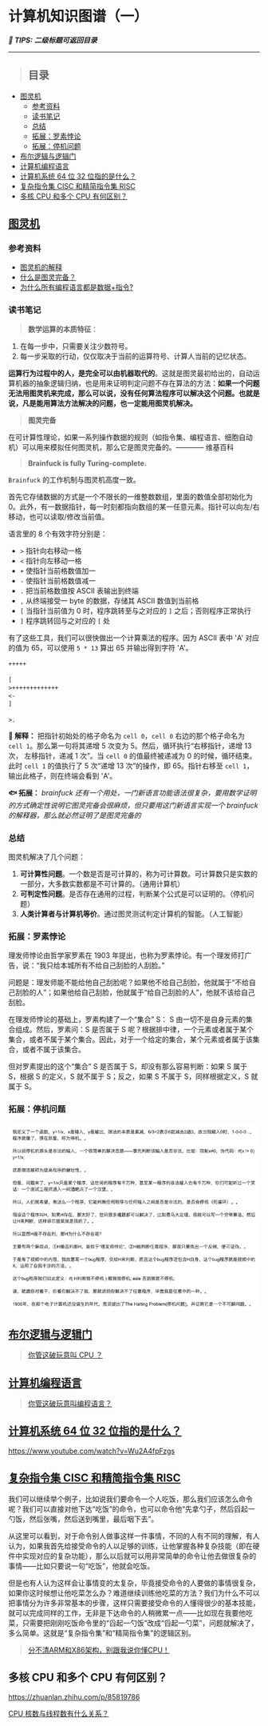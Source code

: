 # 计算机知识图谱（一）<!-- omit in toc -->

***👀 TIPS: 二级标题可返回目录***

---

> ## 目录

- [图灵机](#图灵机)
  - [参考资料](#参考资料)
  - [读书笔记](#读书笔记)
  - [总结](#总结)
  - [拓展：罗素悖论](#拓展罗素悖论)
  - [拓展：停机问题](#拓展停机问题)
- [布尔逻辑与逻辑门](#布尔逻辑与逻辑门)
- [计算机编程语言](#计算机编程语言)
- [计算机系统 64 位 32 位指的是什么？](#计算机系统-64-位-32-位指的是什么)
- [复杂指令集 CISC 和精简指令集 RISC](#复杂指令集-cisc-和精简指令集-risc)
- [多核 CPU 和多个 CPU 有何区别？](#多核-cpu-和多个-cpu-有何区别)

## [图灵机](#目录)

### 参考资料

- [图灵机的解释](https://mp.weixin.qq.com/s/oKrsznBAumrNvz4_xtktXw)
- [什么是图灵完备？](https://www.zhihu.com/question/20115374/answer/288346717)
- [为什么所有编程语言都是数据+指令?](https://www.bilibili.com/video/BV1Za411t7c6)

### 读书笔记

> **数学运算的本质特征**：

1. 在每一步中，只需要关注少数符号。
2. 每一步采取的行动，仅仅取决于当前的运算符号、计算人当前的记忆状态。

**运算行为过程中的人，是完全可以由机器取代的**。这就是图灵最初给出的，自动运算机器的抽象逻辑归纳，也是用来证明判定问题不存在算法的方法：**如果一个问题无法用图灵机来完成，那么可以说，没有任何算法程序可以解决这个问题。也就是说，凡是能用算法方法解决的问题，也一定能用图灵机解决。**

> **图灵完备**

在可计算性理论，如果一系列操作数据的规则（如指令集、编程语言、细胞自动机）可以用来模拟任何图灵机，那么它是图灵完备的。———— 维基百科

> **Brainfuck is fully Turing-complete.**

`Brainfuck` 的工作机制与图灵机高度一致。

首先它存储数据的方式是一个不限长的一维整数数组，里面的数值全部初始化为 0。此外，有一数据指针，每一时刻都指向数组的某一任意元素。指针可以向左/右移动，也可以读取/修改当前值。

语言里的 8 个有效字符分别是：

- `>` 指针向右移动一格
- `<` 指针向左移动一格
- `+` 使指针当前格数值加一
- `-` 使指针当前格数值减一
- `.` 把当前格数值按 ASCII 表输出到终端
- `,` 从终端接受一 byte 的数据，存储其 ASCII 数值到当前格
- `[` 当指针当前值为 0 时，程序跳转至与之对应的 `]` 之后；否则程序正常执行
- `]` 程序跳转回与之对应的 `[` 处

有了这些工具，我们可以很快做出一个计算乘法的程序。因为 ASCII 表中 'A' 对应的值为 65，可以使用 `5 * 13` 算出 65 并输出得到字符 'A'。

```bf
+++++

[
>+++++++++++++
<-
]

>.
```

**👟 解释：** 把指针初始处的格子命名为 `cell 0`，`cell 0` 右边的那个格子命名为 `cell 1`。那么第一句将其递增 5 次变为 5。然后，循环执行“右移指针，递增 13 次， 左移指针，递减 1 次”。当 `cell 0` 的值最终被递减为 0 的时候，循环结束。此时 `cell 1` 的值执行了 5 次“递增 13 次”的操作，即 65。指针右移至 `cell 1`，输出此格子，则在终端会看到 'A'。

**🐟 拓展：** *brainfuck 还有一个用处，一门新语言功能语法很复杂，要用数学证明的方式确定性说明它图灵完备会很麻烦，但只要用这门新语言实现一个 brainfuck 的解释器，那么就必然证明了是图灵完备的*

### 总结

图灵机解决了几个问题：

1. **可计算性问题**。一个数是否是可计算的，称为可计算数。可计算数只是实数的一部分，大多数实数都是不可计算的。（通用计算机）
2. **可判定性问题**。是否存在通用的过程，判断某个公式是可以证明的。（停机问题）
3. **人类计算者与计算机等价**。通过图灵测试判定计算机的智能。（人工智能）

### 拓展：罗素悖论

理发师悖论由哲学家罗素在 1903 年提出，也称为罗素悖论。有一个理发师打广告，说：“我只给本城所有不给自己刮脸的人刮脸。”

问题是：理发师能不能给他自己刮脸呢？如果他不给自己刮脸，他就属于“不给自己刮脸的人”；如果他给自己刮脸，他就属于“给自己刮脸的人”，他就不该给自己刮脸。

在理发师悖论的基础上，罗素构建了一个“集合” S： S 由一切不是自身元素的集合组成。然后，罗素问：S 是否属于 S 呢？根据排中律，一个元素或者属于某个集合，或者不属于某个集合。因此，对于一个给定的集合，某个元素或者属于该集合，或者不属于该集合。

但对罗素提出的这个“集合” S 是否属于 S，却没有那么容易判断：如果 S 属于 S，根据 S 的定义，S 就不属于 S；反之，如果 S 不属于 S，同样根据定义，S 就属于 S。

### 拓展：停机问题

![](https://raw.githubusercontent.com/chuenwei0129/my-picgo-repo/master/computer/SCR-20220412-h59.png)

## [布尔逻辑与逻辑门](#目录)

> [你管这破玩意叫 CPU ？](https://zhuanlan.zhihu.com/p/367927405)

## [计算机编程语言](#目录)

> [你管这破玩意叫编程语言？](https://zhuanlan.zhihu.com/p/359941312)

## [计算机系统 64 位 32 位指的是什么？](#目录)

<https://www.youtube.com/watch?v=Wu2A4fpFzgs>

## [复杂指令集 CISC 和精简指令集 RISC](#目录)

我们可以继续举个例子，比如说我们要命令一个人吃饭，那么我们应该怎么命令呢？我们可以直接对他下达“吃饭”的命令，也可以命令他“先拿勺子，然后舀起一勺饭，然后张嘴，然后送到嘴里，最后咽下去”。

从这里可以看到，对于命令别人做事这样一件事情，不同的人有不同的理解，有人认为，如果我首先给接受命令的人以足够的训练，让他掌握各种复杂技能（即在硬件中实现对应的复杂功能），那么以后就可以用非常简单的命令让他去做很复杂的事情——比如只要说一句“吃饭”，他就会吃饭。

但是也有人认为这样会让事情变的太复杂，毕竟接受命令的人要做的事情很复杂，如果你这时候想让他吃菜怎么办？难道继续训练他吃菜的方法？我们为什么不可以把事情分为许多非常基本的步骤，这样只需要接受命令的人懂得很少的基本技能，就可以完成同样的工作，无非是下达命令的人稍微累一点——比如现在我要他吃菜，只需要把刚刚吃饭命令里的“舀起一勺饭”改成“舀起一勺菜”，问题就解决了，多么简单。这就是“复杂指令集”和“精简指令集”的逻辑区别。

> [分不清ARM和X86架构，别跟我说你懂CPU！](https://zhuanlan.zhihu.com/p/21266987)

## 多核 CPU 和多个 CPU 有何区别？

<https://zhuanlan.zhihu.com/p/85819786>

[CPU 核数与线程数有什么关系？](https://zhuanlan.zhihu.com/p/391588682)
